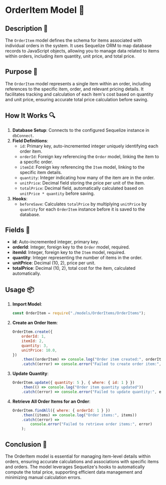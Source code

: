 # OrderItem Model 🛒

## Description 📝

The `OrderItem` model defines the schema for items associated with individual orders in the system.
It uses Sequelize ORM to map database records to JavaScript objects, allowing you to manage data related to items within orders, including item quantity, unit price, and total price.

## Purpose 🎯

The `OrderItem` model represents a single item within an order, including references to the specific item, order, and relevant pricing details.
It facilitates tracking and calculation of each item's cost based on quantity and unit price, ensuring accurate total price calculation before saving.

## How It Works 🔍

1. **Database Setup**: Connects to the configured Sequelize instance in `dbConnect`.
2. **Field Definitions**:
    - `id`: Primary key, auto-incremented integer uniquely identifying each order item.
    - `orderId`: Foreign key referencing the `Order` model, linking the item to a specific order.
    - `itemId`: Foreign key referencing the `Item` model, linking to the specific item details.
    - `quantity`: Integer indicating how many of the item are in the order.
    - `unitPrice`: Decimal field storing the price per unit of the item.
    - `totalPrice`: Decimal field, automatically calculated based on `unitPrice * quantity` before saving.
3. **Hooks**:
    - `beforeSave`: Calculates `totalPrice` by multiplying `unitPrice` by `quantity` for each `OrderItem` instance before it is saved to the database.

## Fields 📜

-   **id**: Auto-incremented integer, primary key.
-   **orderId**: Integer, foreign key to the `Order` model, required.
-   **itemId**: Integer, foreign key to the `Item` model, required.
-   **quantity**: Integer representing the number of items in the order.
-   **unitPrice**: Decimal (10, 2), price per unit.
-   **totalPrice**: Decimal (10, 2), total cost for the item, calculated automatically.

## Usage 📦

1. **Import Model**:
    ```javascript
    const OrderItem = require("./models/OrderItems/OrderItems");
    ```
2. **Create an Order Item**:

    ```javascript
    OrderItem.create({
        orderId: 1,
        itemId: 2,
        quantity: 3,
        unitPrice: 10.0,
    })
        .then((orderItem) => console.log("Order item created:", orderItem))
        .catch((error) => console.error("Failed to create order item:", error));
    ```

3. **Update Quantity**:

    ```javascript
    OrderItem.update({ quantity: 5 }, { where: { id: 1 } })
        .then(() => console.log("Order item quantity updated"))
        .catch((error) => console.error("Failed to update quantity:", error));
    ```

4. **Retrieve All Order Items for an Order**:
    ```javascript
    OrderItem.findAll({ where: { orderId: 1 } })
        .then((items) => console.log("Order items:", items))
        .catch((error) =>
            console.error("Failed to retrieve order items:", error)
        );
    ```

## Conclusion 🚀

The OrderItem model is essential for managing item-level details within orders, ensuring accurate calculations and associations with specific items and orders.
The model leverages Sequelize's hooks to automatically compute the total price, supporting efficient data management and minimizing manual calculation errors.
